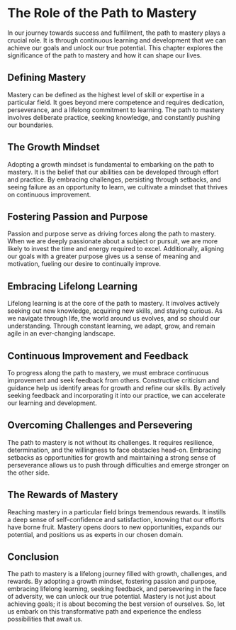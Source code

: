 The Role of the Path to Mastery
==========================================



In our journey towards success and fulfillment, the path to mastery plays a crucial role. It is through continuous learning and development that we can achieve our goals and unlock our true potential. This chapter explores the significance of the path to mastery and how it can shape our lives.

Defining Mastery
----------------

Mastery can be defined as the highest level of skill or expertise in a particular field. It goes beyond mere competence and requires dedication, perseverance, and a lifelong commitment to learning. The path to mastery involves deliberate practice, seeking knowledge, and constantly pushing our boundaries.

The Growth Mindset
------------------

Adopting a growth mindset is fundamental to embarking on the path to mastery. It is the belief that our abilities can be developed through effort and practice. By embracing challenges, persisting through setbacks, and seeing failure as an opportunity to learn, we cultivate a mindset that thrives on continuous improvement.

Fostering Passion and Purpose
-----------------------------

Passion and purpose serve as driving forces along the path to mastery. When we are deeply passionate about a subject or pursuit, we are more likely to invest the time and energy required to excel. Additionally, aligning our goals with a greater purpose gives us a sense of meaning and motivation, fueling our desire to continually improve.

Embracing Lifelong Learning
---------------------------

Lifelong learning is at the core of the path to mastery. It involves actively seeking out new knowledge, acquiring new skills, and staying curious. As we navigate through life, the world around us evolves, and so should our understanding. Through constant learning, we adapt, grow, and remain agile in an ever-changing landscape.

Continuous Improvement and Feedback
-----------------------------------

To progress along the path to mastery, we must embrace continuous improvement and seek feedback from others. Constructive criticism and guidance help us identify areas for growth and refine our skills. By actively seeking feedback and incorporating it into our practice, we can accelerate our learning and development.

Overcoming Challenges and Persevering
-------------------------------------

The path to mastery is not without its challenges. It requires resilience, determination, and the willingness to face obstacles head-on. Embracing setbacks as opportunities for growth and maintaining a strong sense of perseverance allows us to push through difficulties and emerge stronger on the other side.

The Rewards of Mastery
----------------------

Reaching mastery in a particular field brings tremendous rewards. It instills a deep sense of self-confidence and satisfaction, knowing that our efforts have borne fruit. Mastery opens doors to new opportunities, expands our potential, and positions us as experts in our chosen domain.

Conclusion
----------

The path to mastery is a lifelong journey filled with growth, challenges, and rewards. By adopting a growth mindset, fostering passion and purpose, embracing lifelong learning, seeking feedback, and persevering in the face of adversity, we can unlock our true potential. Mastery is not just about achieving goals; it is about becoming the best version of ourselves. So, let us embark on this transformative path and experience the endless possibilities that await us.

